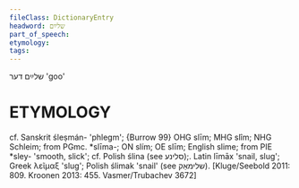 ```yaml
---
fileClass: DictionaryEntry
headword: שלײַם
part_of_speech: 
etymology: 
tags: 
---
```

שלײַם
דער
'goo'

ETYMOLOGY
===========
cf. Sanskrit śleṣmán- 'phlegm';
{Burrow 99}
OHG slīm; MHG slîm; NHG Schleim; from PGmc. *slīma-; ON slím; OE slīm; English slime; from PIE *sley- 'smooth, slick'; cf. Polish ślina (see סלינע);. Latin līmāx 'snail, slug'; Greek λεῖμαξ 'slug'; Polish ślimak 'snail' (see שלימאַק).
[Kluge/Seebold 2011: 809. Kroonen 2013: 455. Vasmer/Trubachev 3672]